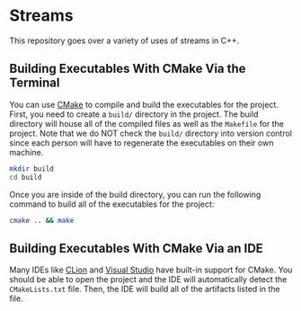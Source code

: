 # Streams

This repository goes over a variety of uses of streams in C++.

## Building Executables With CMake Via the Terminal

You can use [CMake][cmake] to compile and build the executables for the project. First, you need to create a `build/` directory in the project. The build directory will house all of the compiled files as well as the `Makefile` for the project. Note that we do NOT check the `build/` directory into version control since each person will have to regenerate the executables on their own machine.

```bash
mkdir build
cd build
```

Once you are inside of the build directory, you can run the following command to build all of the executables for the project:

```bash
cmake .. && make
```

## Building Executables With CMake Via an IDE

Many IDEs like [CLion][clion] and [Visual Studio][vs] have built-in support for CMake. You should be able to open the project and the IDE will automatically detect the `CMakeLists.txt` file. Then, the IDE will build all of the artifacts listed in the file.

[clion]: https://www.jetbrains.com/clion/
[cmake]: https://cmake.org/
[vs]: https://visualstudio.microsoft.com/

